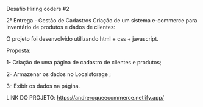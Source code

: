 Desafio Hiring coders #2

2° Entrega - Gestão de Cadastros
Criação de um sistema e-commerce para inventário de produtos e dados de clientes:

O projeto foi desenvolvido utilizando html + css + javascript. 

Proposta:

1- Criação de uma página de cadastro de clientes e produtos;

2- Armazenar os dados no Localstorage ;

3- Exibir os dados na página.

LINK DO PROJETO: https://andreroqueecommerce.netlify.app/
